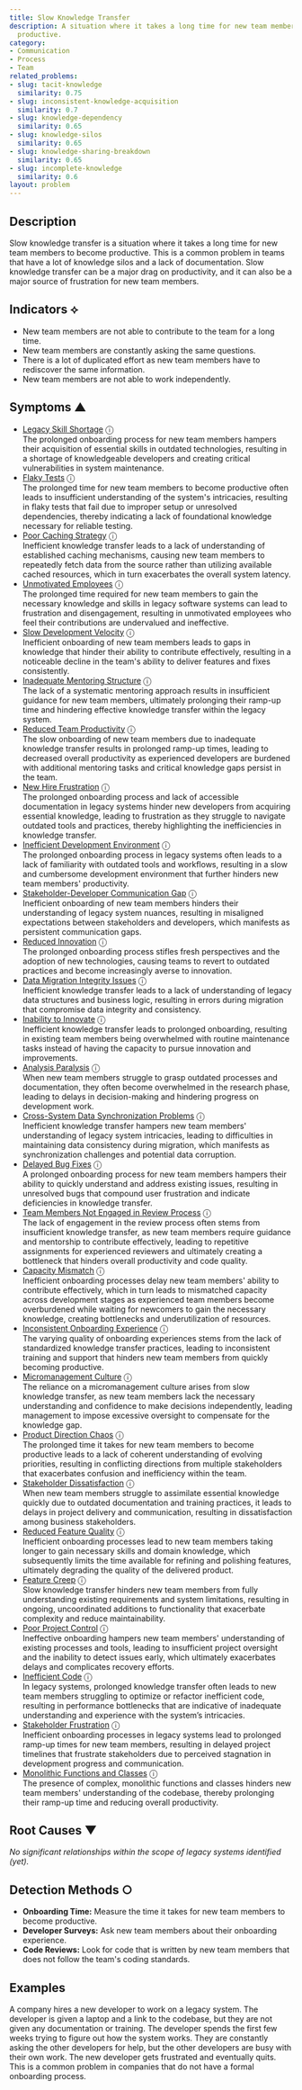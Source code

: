 ```yaml
---
title: Slow Knowledge Transfer
description: A situation where it takes a long time for new team members to become
  productive.
category:
- Communication
- Process
- Team
related_problems:
- slug: tacit-knowledge
  similarity: 0.75
- slug: inconsistent-knowledge-acquisition
  similarity: 0.7
- slug: knowledge-dependency
  similarity: 0.65
- slug: knowledge-silos
  similarity: 0.65
- slug: knowledge-sharing-breakdown
  similarity: 0.65
- slug: incomplete-knowledge
  similarity: 0.6
layout: problem
---
```


## Description
Slow knowledge transfer is a situation where it takes a long time for new team members to become productive. This is a common problem in teams that have a lot of knowledge silos and a lack of documentation. Slow knowledge transfer can be a major drag on productivity, and it can also be a major source of frustration for new team members.


## Indicators ⟡
- New team members are not able to contribute to the team for a long time.
- New team members are constantly asking the same questions.
- There is a lot of duplicated effort as new team members have to rediscover the same information.
- New team members are not able to work independently.


## Symptoms ▲

- [Legacy Skill Shortage](legacy-skill-shortage.md) <span class="info-tooltip" title="Confidence: 0.603, Strength: 0.868">ⓘ</span>
<br/>  The prolonged onboarding process for new team members hampers their acquisition of essential skills in outdated technologies, resulting in a shortage of knowledgeable developers and creating critical vulnerabilities in system maintenance.
- [Flaky Tests](flaky-tests.md) <span class="info-tooltip" title="Confidence: 0.587, Strength: 0.887">ⓘ</span>
<br/>  The prolonged time for new team members to become productive often leads to insufficient understanding of the system's intricacies, resulting in flaky tests that fail due to improper setup or unresolved dependencies, thereby indicating a lack of foundational knowledge necessary for reliable testing.
- [Poor Caching Strategy](poor-caching-strategy.md) <span class="info-tooltip" title="Confidence: 0.541, Strength: 0.855">ⓘ</span>
<br/>  Inefficient knowledge transfer leads to a lack of understanding of established caching mechanisms, causing new team members to repeatedly fetch data from the source rather than utilizing available cached resources, which in turn exacerbates the overall system latency.
- [Unmotivated Employees](unmotivated-employees.md) <span class="info-tooltip" title="Confidence: 0.497, Strength: 0.833">ⓘ</span>
<br/>  The prolonged time required for new team members to gain the necessary knowledge and skills in legacy software systems can lead to frustration and disengagement, resulting in unmotivated employees who feel their contributions are undervalued and ineffective.
- [Slow Development Velocity](slow-development-velocity.md) <span class="info-tooltip" title="Confidence: 0.487, Strength: 0.905">ⓘ</span>
<br/>  Inefficient onboarding of new team members leads to gaps in knowledge that hinder their ability to contribute effectively, resulting in a noticeable decline in the team's ability to deliver features and fixes consistently.
- [Inadequate Mentoring Structure](inadequate-mentoring-structure.md) <span class="info-tooltip" title="Confidence: 0.475, Strength: 0.867">ⓘ</span>
<br/>  The lack of a systematic mentoring approach results in insufficient guidance for new team members, ultimately prolonging their ramp-up time and hindering effective knowledge transfer within the legacy system.
- [Reduced Team Productivity](reduced-team-productivity.md) <span class="info-tooltip" title="Confidence: 0.462, Strength: 0.880">ⓘ</span>
<br/>  The slow onboarding of new team members due to inadequate knowledge transfer results in prolonged ramp-up times, leading to decreased overall productivity as experienced developers are burdened with additional mentoring tasks and critical knowledge gaps persist in the team.
- [New Hire Frustration](new-hire-frustration.md) <span class="info-tooltip" title="Confidence: 0.445, Strength: 0.952">ⓘ</span>
<br/>  The prolonged onboarding process and lack of accessible documentation in legacy systems hinder new developers from acquiring essential knowledge, leading to frustration as they struggle to navigate outdated tools and practices, thereby highlighting the inefficiencies in knowledge transfer.
- [Inefficient Development Environment](inefficient-development-environment.md) <span class="info-tooltip" title="Confidence: 0.440, Strength: 0.847">ⓘ</span>
<br/>  The prolonged onboarding process in legacy systems often leads to a lack of familiarity with outdated tools and workflows, resulting in a slow and cumbersome development environment that further hinders new team members' productivity.
- [Stakeholder-Developer Communication Gap](stakeholder-developer-communication-gap.md) <span class="info-tooltip" title="Confidence: 0.432, Strength: 0.902">ⓘ</span>
<br/>  Inefficient onboarding of new team members hinders their understanding of legacy system nuances, resulting in misaligned expectations between stakeholders and developers, which manifests as persistent communication gaps.
- [Reduced Innovation](reduced-innovation.md) <span class="info-tooltip" title="Confidence: 0.429, Strength: 0.845">ⓘ</span>
<br/>  The prolonged onboarding process stifles fresh perspectives and the adoption of new technologies, causing teams to revert to outdated practices and become increasingly averse to innovation.
- [Data Migration Integrity Issues](data-migration-integrity-issues.md) <span class="info-tooltip" title="Confidence: 0.429, Strength: 0.872">ⓘ</span>
<br/>  Inefficient knowledge transfer leads to a lack of understanding of legacy data structures and business logic, resulting in errors during migration that compromise data integrity and consistency.
- [Inability to Innovate](inability-to-innovate.md) <span class="info-tooltip" title="Confidence: 0.426, Strength: 0.882">ⓘ</span>
<br/>  Inefficient knowledge transfer leads to prolonged onboarding, resulting in existing team members being overwhelmed with routine maintenance tasks instead of having the capacity to pursue innovation and improvements.
- [Analysis Paralysis](analysis-paralysis.md) <span class="info-tooltip" title="Confidence: 0.423, Strength: 0.888">ⓘ</span>
<br/>  When new team members struggle to grasp outdated processes and documentation, they often become overwhelmed in the research phase, leading to delays in decision-making and hindering progress on development work.
- [Cross-System Data Synchronization Problems](cross-system-data-synchronization-problems.md) <span class="info-tooltip" title="Confidence: 0.404, Strength: 0.811">ⓘ</span>
<br/>  Inefficient knowledge transfer hampers new team members' understanding of legacy system intricacies, leading to difficulties in maintaining data consistency during migration, which manifests as synchronization challenges and potential data corruption.
- [Delayed Bug Fixes](delayed-bug-fixes.md) <span class="info-tooltip" title="Confidence: 0.402, Strength: 0.887">ⓘ</span>
<br/>  A prolonged onboarding process for new team members hampers their ability to quickly understand and address existing issues, resulting in unresolved bugs that compound user frustration and indicate deficiencies in knowledge transfer.
- [Team Members Not Engaged in Review Process](team-members-not-engaged-in-review-process.md) <span class="info-tooltip" title="Confidence: 0.400, Strength: 0.835">ⓘ</span>
<br/>  The lack of engagement in the review process often stems from insufficient knowledge transfer, as new team members require guidance and mentorship to contribute effectively, leading to repetitive assignments for experienced reviewers and ultimately creating a bottleneck that hinders overall productivity and code quality.
- [Capacity Mismatch](capacity-mismatch.md) <span class="info-tooltip" title="Confidence: 0.377, Strength: 0.847">ⓘ</span>
<br/>  Inefficient onboarding processes delay new team members' ability to contribute effectively, which in turn leads to mismatched capacity across development stages as experienced team members become overburdened while waiting for newcomers to gain the necessary knowledge, creating bottlenecks and underutilization of resources.
- [Inconsistent Onboarding Experience](inconsistent-onboarding-experience.md) <span class="info-tooltip" title="Confidence: 0.377, Strength: 0.859">ⓘ</span>
<br/>  The varying quality of onboarding experiences stems from the lack of standardized knowledge transfer practices, leading to inconsistent training and support that hinders new team members from quickly becoming productive.
- [Micromanagement Culture](micromanagement-culture.md) <span class="info-tooltip" title="Confidence: 0.374, Strength: 0.746">ⓘ</span>
<br/>  The reliance on a micromanagement culture arises from slow knowledge transfer, as new team members lack the necessary understanding and confidence to make decisions independently, leading management to impose excessive oversight to compensate for the knowledge gap.
- [Product Direction Chaos](product-direction-chaos.md) <span class="info-tooltip" title="Confidence: 0.353, Strength: 0.875">ⓘ</span>
<br/>  The prolonged time it takes for new team members to become productive leads to a lack of coherent understanding of evolving priorities, resulting in conflicting directions from multiple stakeholders that exacerbates confusion and inefficiency within the team.
- [Stakeholder Dissatisfaction](stakeholder-dissatisfaction.md) <span class="info-tooltip" title="Confidence: 0.328, Strength: 0.944">ⓘ</span>
<br/>  When new team members struggle to assimilate essential knowledge quickly due to outdated documentation and training practices, it leads to delays in project delivery and communication, resulting in dissatisfaction among business stakeholders.
- [Reduced Feature Quality](reduced-feature-quality.md) <span class="info-tooltip" title="Confidence: 0.328, Strength: 0.858">ⓘ</span>
<br/>  Inefficient onboarding processes lead to new team members taking longer to gain necessary skills and domain knowledge, which subsequently limits the time available for refining and polishing features, ultimately degrading the quality of the delivered product.
- [Feature Creep](feature-creep.md) <span class="info-tooltip" title="Confidence: 0.325, Strength: 0.930">ⓘ</span>
<br/>  Slow knowledge transfer hinders new team members from fully understanding existing requirements and system limitations, resulting in ongoing, uncoordinated additions to functionality that exacerbate complexity and reduce maintainability.
- [Poor Project Control](poor-project-control.md) <span class="info-tooltip" title="Confidence: 0.313, Strength: 0.872">ⓘ</span>
<br/>  Ineffective onboarding hampers new team members' understanding of existing processes and tools, leading to insufficient project oversight and the inability to detect issues early, which ultimately exacerbates delays and complicates recovery efforts.
- [Inefficient Code](inefficient-code.md) <span class="info-tooltip" title="Confidence: 0.307, Strength: 0.840">ⓘ</span>
<br/>  In legacy systems, prolonged knowledge transfer often leads to new team members struggling to optimize or refactor inefficient code, resulting in performance bottlenecks that are indicative of inadequate understanding and experience with the system’s intricacies.
- [Stakeholder Frustration](stakeholder-frustration.md) <span class="info-tooltip" title="Confidence: 0.304, Strength: 0.942">ⓘ</span>
<br/>  Inefficient onboarding processes in legacy systems lead to prolonged ramp-up times for new team members, resulting in delayed project timelines that frustrate stakeholders due to perceived stagnation in development progress and communication.
- [Monolithic Functions and Classes](monolithic-functions-and-classes.md) <span class="info-tooltip" title="Confidence: 0.300, Strength: 0.786">ⓘ</span>
<br/>  The presence of complex, monolithic functions and classes hinders new team members' understanding of the codebase, thereby prolonging their ramp-up time and reducing overall productivity.

## Root Causes ▼

*No significant relationships within the scope of legacy systems identified (yet).*

## Detection Methods ○
- **Onboarding Time:** Measure the time it takes for new team members to become productive.
- **Developer Surveys:** Ask new team members about their onboarding experience.
- **Code Reviews:** Look for code that is written by new team members that does not follow the team's coding standards.


## Examples
A company hires a new developer to work on a legacy system. The developer is given a laptop and a link to the codebase, but they are not given any documentation or training. The developer spends the first few weeks trying to figure out how the system works. They are constantly asking the other developers for help, but the other developers are busy with their own work. The new developer gets frustrated and eventually quits. This is a common problem in companies that do not have a formal onboarding process.
